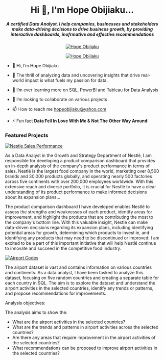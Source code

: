 <h1 align="center">Hi 👋, I'm Hope Obijiaku...</h1>
<h5 align="center">A certified Data Analyst. I help companies, businesses and stakeholders make data-driving decisions to drive business growth, by providing interactive dashboards, inofrmative and effective recommendations</h5>

<p align="center"> <a href="http://www.linkedin.com/in/hope-obijiaku-data-analyst"><img src="https://img.shields.io/badge/-Connect With Hope%20Obijiaku-blue?logo=linkedin&style=for-the-badge" alt="Hope Obijiaku" /></a>
<p align="center"> <a href="https://instagram.com/hopeobij?igshid=ZDdkNTZiNTM="><img src="https://img.shields.io/badge/-Follow Hope%20Obijiaku-white?logo=instagram&style=for-the-badge" alt="Hope Obijiaku" /></a>




- 👋 Hi, I’m Hope Obijiaku
  
- 👀 The thrill of analyzing data and uncovering insights that drive real-world impact is what fuels my passion for data.
  
- 🌱 I’m ever learning more on SQL, PowerBI and Tableau for Data Analysis
  
- 💞️ I’m looking to collaborate on various projects
  
- 📫 How to reach me hopeobijiaku@yahoo.com

- ⚡ Fun fact **Data Fell In Love With Me & Not The Other Way Around**
  
  

<h3 align="left">Featured Projects</h3>
<p align="left"> <p>
<p align="left"> <a href="https://1drv.ms/x/s!ArjlIue8ztvxgZligICBG5QV7tzicQ?e=M3HIwR"><img src="https://img.shields.io/badge/-Nestle_Sales_Performance-black?logo=onedrive&style=for-the-badge" alt="Nestle Sales Performance"/></a>
<p align="left"> As a Data Analyst in the Growth and Strategy Department of Nestlé, I am responsible for developing a product comparison dashboard that provides an in-depth analysis of the company's product performance in terms of sales. Nestlé is the largest food company in the world, marketing over 8,500 brands and 30,000 products globally, and operating nearly 500 factories across five continents with over 200,000 employees worldwide. With this extensive reach and diverse portfolio, it is crucial for Nestlé to have a clear understanding of its product performance to make informed decisions about its expansion plans...<p>
  
<p align="left">The product comparison dashboard I have developed enables Nestlé to assess the strengths and weaknesses of each product, identify areas for improvement, and highlight the products that are contributing the most to the company's bottom line. With this valuable insight, Nestlé can make data-driven decisions regarding its expansion plans, including identifying potential areas for growth, determining which products to invest in, and identifying any products that may need to be discontinued or improved. I am excited to be a part of this important initiative that will help Nestlé continue to innovate and succeed in the competitive food industry.<p>
  

 <p align="left"> <a href="https://1drv.ms/b/s!ArjlIue8ztvxgZ9imZjpxV-8Ewgavw?e=1QrEy6"><img src="https://img.shields.io/badge/-Airport_Codes_Data-black?logo=ondrive&style=for-the-badge" alt="Airport Codes"/></a>
<p align="left">  The airport dataset is vast and contains information on various countries and continents. As a data analyst, I have been tasked to analyze this dataset, focusing on five random countries and creating a separate table for each country in SQL. The aim is to explore the dataset and understand the airport activities in the selected countries, identify any trends or patterns, and propose recommendations for improvements.<p>
<p align="left"> <a>Analysis objectives:</a>
<p align="left"> <a>The analysis aims to show the:</a>
  
- What are the airport activities in the selected countries?
- What are the trends and patterns in airport activities across the selected countries?
-	Are there any areas that require improvement in the airport activities of the selected countries?
-	What recommendations can be proposed to improve airport activities in the selected countries?


<!---
Hopeobij/Hopeobij is a ✨ special ✨ repository because its `README.md` (this file) appears on your GitHub profile.
You can click the Preview link to take a look at your changes.
--->
